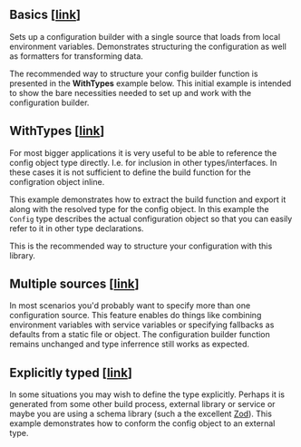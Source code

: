 ## Basics [[link](./basics.ts)]

Sets up a configuration builder with a single source that loads from local environment variables. Demonstrates structuring the configuration as well as formatters for transforming data.

The recommended way to structure your config builder function is presented in the **WithTypes** example below. This initial example is intended to show the bare necessities needed to set up and work with the configuration builder.

## WithTypes [[link](./withTypes.ts)]

For most bigger applications it is very useful to be able to reference the config object type directly. I.e. for inclusion in other types/interfaces. In these cases it is not sufficient to define the build function for the configration object inline.

This example demonstrates how to extract the build function and export it along with the resolved type for the config object. In this example the `Config` type describes the actual configuration object so that you can easily refer to it in other type declarations.

This is the recommended way to structure your configuration with this library.

## Multiple sources [[link](./multipleSources.ts)]

In most scenarios you'd probably want to specify more than one configuration source. This feature enables do things like combining environment variables with service variables or specifying fallbacks as defaults from a static file or object. The configuration builder function remains unchanged and type inferrence still works as expected.

## Explicitly typed [[link](./explicitlyTyped.ts)]

In some situations you may wish to define the type explicitly. Perhaps it is generated from some other build process, external library or service or maybe you are using a schema library (such a the excellent [Zod](https://zod.dev)). This example demonstrates how to conform the config object to an external type.